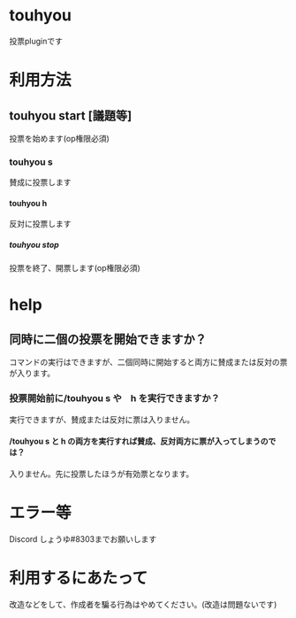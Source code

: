 # touhyou
投票pluginです

# 利用方法

## touhyou start [議題等]
投票を始めます(op権限必須)

### touhyou s
賛成に投票します

#### touhyou h
反対に投票します

##### touhyou stop

投票を終了、開票します(op権限必須)

# help

## 同時に二個の投票を開始できますか？

コマンドの実行はできますが、二個同時に開始すると両方に賛成または反対の票が入ります。

### 投票開始前に/touhyou s や　h を実行できますか？

実行できますが、賛成または反対に票は入りません。

#### /touhyou s と h の両方を実行すれば賛成、反対両方に票が入ってしまうのでは？

入りません。先に投票したほうが有効票となります。

# エラー等

Discord しょうゆ#8303までお願いします

# 利用するにあたって

改造などをして、作成者を騙る行為はやめてください。(改造は問題ないです)
